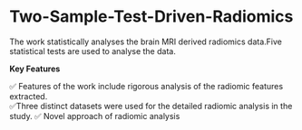 # Two-Sample-Test-Driven-Radiomics

The work statistically analyses the brain MRI derived radiomics data.Five statistical tests are used to analyse the data.

**Key Features**
 

✅ Features of the work include rigorous analysis of the radiomic features extracted.   
✅Three distinct datasets were used for the detailed radiomic analysis in the study. 
✅ Novel approach of radiomic analysis
